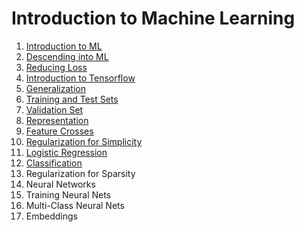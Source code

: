 <!-- TODO: Auto-generate this file when documents are generated! -->

# Introduction to Machine Learning

1. [Introduction to ML](https://github.com/joshiayush/ai/blob/master/docs/ml/Introduction-to-ML.md)
2. [Descending into ML](https://github.com/joshiayush/ai/blob/master/docs/ml/Descending-into-ML.md)
3. [Reducing Loss](https://github.com/joshiayush/ai/blob/master/docs/ml/Reducing-Loss.md)
4. [Introduction to Tensorflow](https://github.com/joshiayush/ai/blob/master/docs/ml/Introduction-to-TensorFlow.md)
5. [Generalization](https://github.com/joshiayush/ai/blob/master/docs/ml/Generalization.md)
6. [Training and Test Sets](https://github.com/joshiayush/ai/blob/master/docs/ml/Training-and-Test-Sets.md)
7. [Validation Set](https://github.com/joshiayush/ai/blob/master/docs/ml/Validation-Set.md)
8. [Representation](https://github.com/joshiayush/ai/blob/master/docs/ml/Representation.md)
9. [Feature Crosses](https://github.com/joshiayush/ai/blob/master/docs/ml/Feature-Crosses.md)
10. [Regularization for Simplicity](https://github.com/joshiayush/ai/blob/master/docs/ml/Regularization-for-Simplicity.md)
11. [Logistic Regression](https://github.com/joshiayush/ai/blob/master/docs/ml/Logistic-Regression.md)
12. [Classification](https://github.com/joshiayush/ai/blob/master/docs/ml/Classification.md)
13. Regularization for Sparsity
14. Neural Networks
15. Training Neural Nets
16. Multi-Class Neural Nets
17. Embeddings
